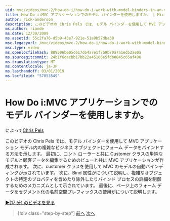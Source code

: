 ```yaml
---
uid: mvc/videos/mvc-2/how-do-i/how-do-i-work-with-model-binders-in-an-mvc-application
title: How Do i:MVC アプリケーションでのモデル バインダーを使用しますか。 | Microsoft Docs
author: rick-anderson
description: このビデオの Chris Pels では、モデル バインダーを使用して MVC アプリケーション モデル内の複雑なビジネス オブジェクトにフォーム データをバインドする方法を示します。 最初に、MVC、applicat.
ms.author: riande
ms.date: 12/30/2009
ms.assetid: 55c2fa76-d5b9-43e7-921e-51a9b57dba30
msc.legacyurl: /mvc/videos/mvc-2/how-do-i/how-do-i-work-with-model-binders-in-an-mvc-application
msc.type: video
ms.openlocfilehash: 889506be05c617d64a7e1f7b9b70a7a1ed52ae0a
ms.sourcegitcommit: 24b1f6decbb17bb22a45166e5fdb0845c65af498
ms.translationtype: MT
ms.contentlocale: ja-JP
ms.lasthandoff: 03/01/2019
ms.locfileid: "57053549"
---
```

<a name="how-do-i-work-with-model-binders-in-an-mvc-application"></a>How Do i:MVC アプリケーションでのモデル バインダーを使用しますか。
====================
によって[Chris Pels](https://twitter.com/chrispels)

このビデオの Chris Pels では、モデル バインダーを使用して MVC アプリケーション モデル内の複雑なビジネス オブジェクトにフォーム データをバインドする方法を示します。 最初に、コント ローラーと共に Customer クラスの単純なモデルと顧客データを編集するためのビューと共に MVC アプリケーションが作成されます。 次に、customer クラスを使用して MVC のモデルの自動バインディングが示されています。 次に、Bind 属性がについて説明し、複雑なオブジェクトの特定のプロパティを含めたり除外したりバインド プロセスの詳細を制御するためのメカニズムとして示されています。 最後に、ページ上のフォーム データをセグメント化の名前空間プレフィックスの使用がについて説明します。

[&#9654;(17 分) のビデオを見る](https://channel9.msdn.com/Blogs/ASP-NET-Site-Videos/how-do-i-work-with-model-binders-in-an-mvc-application)

> [!div class="step-by-step"]
> [前へ](how-do-i-create-a-custom-html-helper-for-an-mvc-application.md)
> [次へ](how-do-i-use-httpverbs-attributes-in-an-mvc-application.md)
